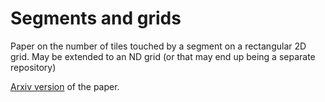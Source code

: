 # Segments and grids
 
Paper on the number of tiles touched by a segment on a rectangular 2D grid. May be extended to an ND grid (or that may end up being a separate repository)

[Arxiv version](https://arxiv.org/abs/2201.03975) of the paper.
